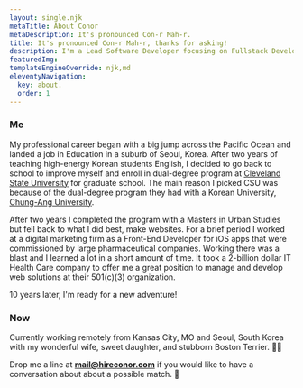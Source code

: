 ```yaml
---
layout: single.njk
metaTitle: About Conor
metaDescription: It's pronounced Con-r Mah-r.
title: It's pronounced Con-r Mah-r, thanks for asking!
description: I'm a Lead Software Developer focusing on Fullstack Development, Frontend Development, Continuous Integration, and Mentorship.
featuredImg:
templateEngineOverride: njk,md
eleventyNavigation:
  key: about.
  order: 1
---
```


<div class="col-start-1 col-end-6">

### Me

My professional career began with a big jump across the Pacific Ocean and landed a job in Education in a suburb of Seoul, Korea. After two years of teaching high-energy Korean students English, I decided to go back to school to improve myself and enroll in dual-degree program at [Cleveland State University](https://www.csuohio.edu 'visit site') for graduate school. The main reason I picked CSU was because of the dual-degree program they had with a Korean University, [Chung-Ang University](https://www.cau.ac.kr 'visit site').

After two years I completed the program with a Masters in Urban Studies but fell back to what I did best, make websites. For a brief period I worked at a digital marketing firm as a Front-End Developer for iOS apps that were commissioned by large pharmaceutical companies. Working there was a blast and I learned a lot in a short amount of time. It took a 2-billion dollar IT Health Care company to offer me a great position to manage and develop web solutions at their 501(c)(3) organization.

10 years later, I'm ready for a new adventure!

</div>

<div class="col-start-7 col-end-12">

### Now

Currently working remotely from Kansas City, MO and Seoul, South Korea with my wonderful wife, sweet daughter, and stubborn Boston Terrier. 🐕‍🦺

Drop me a line at **mail@hireconor.com** if you would like to have a conversation about about a possible match. 🎯

</div>
